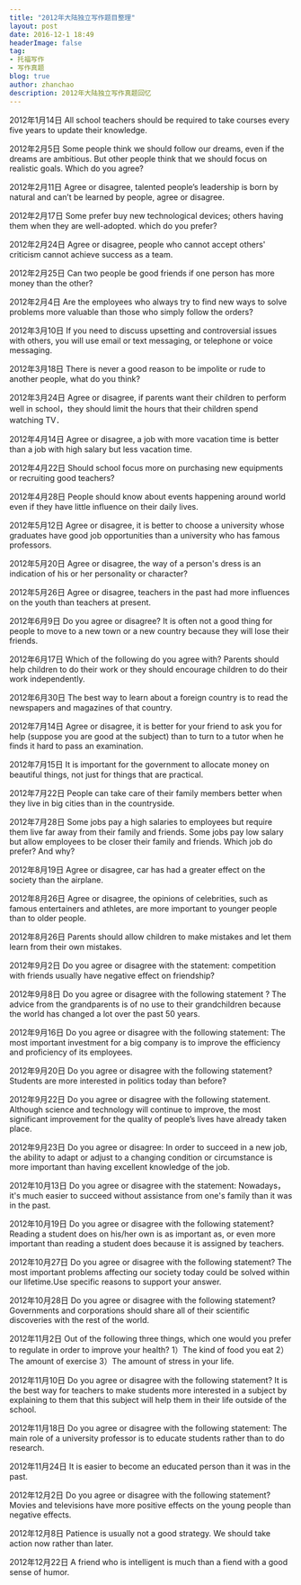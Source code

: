 ```yaml
---
title: "2012年大陆独立写作题目整理"
layout: post
date: 2016-12-1 18:49
headerImage: false
tag:
- 托福写作
- 写作真题
blog: true
author: zhanchao
description: 2012年大陆独立写作真题回忆
---
```

2012年1月14日     All school teachers should be required to take courses every five years to update their knowledge.

2012年2月5日     Some people think we should follow our dreams, even if the dreams are ambitious. But other people think that we should focus on realistic goals. Which do you agree?

2012年2月11日     Agree or disagree, talented people’s leadership is born by natural and can’t be learned by people, agree or disagree.

2012年2月17日     Some prefer buy new technological devices; others having them when they are well-adopted. which do you prefer?

2012年2月24日     Agree or disagree, people who cannot accept others' criticism cannot achieve success as a team.

2012年2月25日     Can two people be good friends if one person has more money than the other?

2012年2月4日     Are the employees who always try to find new ways to solve problems more valuable than those who simply follow the orders?

2012年3月10日     If you need to discuss upsetting and controversial issues with others, you will use email or text messaging, or telephone or voice messaging.

2012年3月18日     There is never a good reason to be impolite or rude to another people, what do you think?

2012年3月24日     Agree or disagree, if parents want their children to perform well in school，they should limit the hours that their children spend watching TV．

2012年4月14日     Agree or disagree, a job with more vacation time is better than a job with high salary but less vacation time.

2012年4月22日     Should school focus more on purchasing new equipments or recruiting good teachers?

2012年4月28日     People should know about events happening around world even if they have little influence on their daily lives.

2012年5月12日     Agree or disagree, it is better to choose a university whose graduates have good job opportunities than a university who has famous professors.

2012年5月20日     Agree or disagree, the way of a person's dress is an indication of his or her personality or character?

2012年5月26日     Agree or disagree, teachers in the past had more influences on the youth than teachers at present.

2012年6月9日     Do you agree or disagree? It is often not a good thing for people to move to a new town or a new country because they will lose their friends.

2012年6月17日     Which of the following do you agree with? Parents should help children to do their work or they should encourage children to do their work independently.

2012年6月30日     The best way to learn about a foreign country is to read the newspapers and magazines of that country.

2012年7月14日     Agree or disagree, it is better for your friend to ask you for help (suppose you are good at the subject) than to turn to a tutor when he finds it hard to pass an examination.

2012年7月15日     It is important for the government to allocate money on beautiful things, not just for things that are practical.

2012年7月22日     People can take care of their family members better when they live in big cities than in the countryside.

2012年7月28日     Some jobs pay a high salaries to employees but require them live far away from their family and friends. Some jobs pay low salary but allow employees to be closer their family and friends. Which job do prefer? And why?

2012年8月19日     Agree or disagree, car has had a greater effect on the society than the airplane.

2012年8月26日     Agree or disagree, the opinions of celebrities, such as famous entertainers and athletes, are more important to younger people than to older people.

2012年8月26日     Parents should allow children to make mistakes and let them learn from their own mistakes.

2012年9月2日     Do you agree or disagree with the statement: competition with friends usually have negative effect on friendship?

2012年9月8日     Do you agree or disagree with the following statement ? The advice from the grandparents is of no use to their grandchildren because the world has changed a lot over the past 50 years.

2012年9月16日     Do you agree or disagree with the following statement: The most important investment for a big company is to improve the efficiency and proficiency of its employees.

2012年9月20日     Do you agree or disagree with the following statement? Students are more interested in politics today than before?

2012年9月22日     Do you agree or disagree with the following statement. Although science and technology will continue to improve, the most significant improvement for the quality of people’s lives have already taken place.

2012年9月23日     Do you agree or disagree: In order to succeed in a new job, the ability to adapt or adjust to a changing condition or circumstance is more important than having excellent knowledge of the job.

2012年10月13日     Do you agree or disagree with the statement: Nowadays，it's much easier to succeed without assistance from one's family than it was in the past.

2012年10月19日     Do you agree or disagree with the following statement? Reading a student does on his/her own is as important as, or even more important than reading a student does because it is assigned by teachers.

2012年10月27日     Do you agree or disagree with the following statement? The most important problems affecting our society today could be solved within our lifetime.Use specific reasons to support your answer.

2012年10月28日     Do you agree or disagree with the following statement? Governments and corporations should share all of their scientific discoveries with the rest of the world.

2012年11月2日     Out of the following three things, which one would you prefer to regulate in order to improve your health? 1）The kind of food you eat 2）The amount of exercise 3）The amount of stress in your life.

2012年11月10日     Do you agree or disagree with the following statement? It is the best way for teachers to make students more interested in a subject by explaining to them that this subject will help them in their life outside of the school.

2012年11月18日     Do you agree or disagree with the following statement: The main role of a university professor is to educate students rather than to do research.

2012年11月24日     It is easier to become an educated person than it was in the past.   

2012年12月2日     Do you agree or disagree with the following statement? Movies and televisions have more positive effects on the young people than negative effects.

2012年12月8日     Patience is usually not a good strategy. We should take action now rather than later.

2012年12月22日     A friend who is intelligent is much than a fiend with a good sense of humor.





